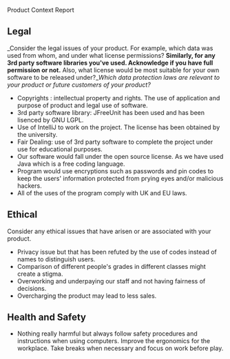 Product Context Report



## **Legal**

_Consider the legal issues of your product. For example, which data was used from whom, and under what license permissions? __Similarly, for any 3rd party software libraries you&#39;ve used. Acknowledge if you have full permission or not.__ Also, what license would be most suitable for your own software to be released under?__Which data protection laws are relevant to your product or future customers of your product?_

- Copyrights : intellectual property and rights. The use of application and purpose of product and legal use of software.
- 3rd party software library: JFreeUnit has been used and has been lisenced by GNU LGPL.
- Use of IntelliJ to work on the project. The license has been obtained by the university.
- Fair Dealing: use of 3rd
 party software to complete the project under use for educational purposes.
- Our software would fall under the open source license. As we have used Java which is a free coding language.
- Program would use encryptions such as passwords and pin codes to keep the users&#39; information protected from prying eyes and/or malicious hackers.
- All of the uses of the program comply with UK and EU laws.

## **Ethical**

Consider any ethical issues that have arisen or are associated with your product.

- Privacy issue but that has been refuted by the use of codes instead of names to distinguish users.
- Comparison of different people&#39;s grades in different classes might create a stigma.
- Overworking and underpaying our staff and not having fairness of decisions.
- Overcharging the product may lead to less sales.

## **Health and Safety**

- Nothing really harmful but always follow safety procedures and instructions when using computers. Improve the ergonomics for the workplace. Take breaks when necessary and focus on work before play.